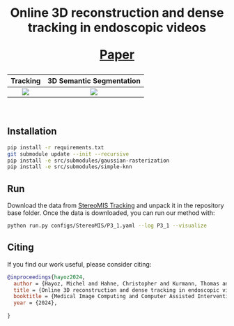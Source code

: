 <h1 align="center">

Online 3D reconstruction and dense tracking in endoscopic videos

[Paper](https://arxiv.org/abs/todo)

|                         Tracking                         |                 3D Semantic Segmentation                 |
|:--------------------------------------------------------:|:--------------------------------------------------------:|
| <img src="docs/P3_1_tracking.gif" style="zoom: 100%;" /> | <img src="docs/P3_1_semantic.gif" style="zoom: 100%;" /> |

</h1>

<br>

## Installation

```bash
pip install -r requirements.txt
git submodule update --init --recursive
pip install -e src/submodules/gaussian-rasterization
pip install -e src/submodules/simple-knn
```

## Run
Download the data from [StereoMIS Tracking](10.5281/zenodo.10867949) and unpack it in the repository base folder.
Once the data is downloaded, you can run our method with:
```bash
python run.py configs/StereoMIS/P3_1.yaml --log P3_1 --visualize
```

## Citing
If you find our work useful, please consider citing:

```BibTeX
@inproceedings{hayoz2024,
  author = {Hayoz, Michel and Hahne, Christopher and Kurmann, Thomas and Allan, Max and Beldi, Guido and Candinas, Daniel and Marquez-Neila, Pablo and Sznitman, Raphael},
  title = {Online 3D reconstruction and dense tracking in endoscopic videos}
  booktitle = {Medical Image Computing and Computer Assisted Intervention (MICCAI)},
  year = {2024},
  
}
```